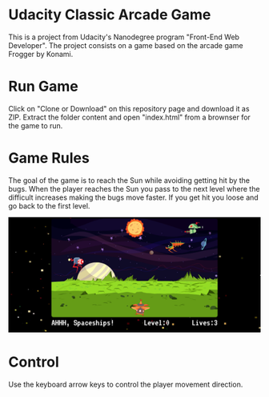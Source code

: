 # Udacity Classic Arcade Game
This is a project from Udacity's Nanodegree program "Front-End Web Developer". The project consists on a game based on the arcade game Frogger by Konami.

# Run Game
Click on "Clone or Download" on this repository page and download it as ZIP. Extract the folder content and open "index.html" from a brownser for the game to run.

# Game Rules
The goal of the game is to reach the Sun while avoiding getting hit by the bugs. When the player reaches the Sun you pass to the next level where the difficult increases making the bugs move faster. If you get hit you loose and go back to the first level.

![srceen shot](https://raw.githubusercontent.com/amitverma07/spaceships-game/master/gamess.PNG)

# Control
Use the keyboard arrow keys to control the player movement direction.

